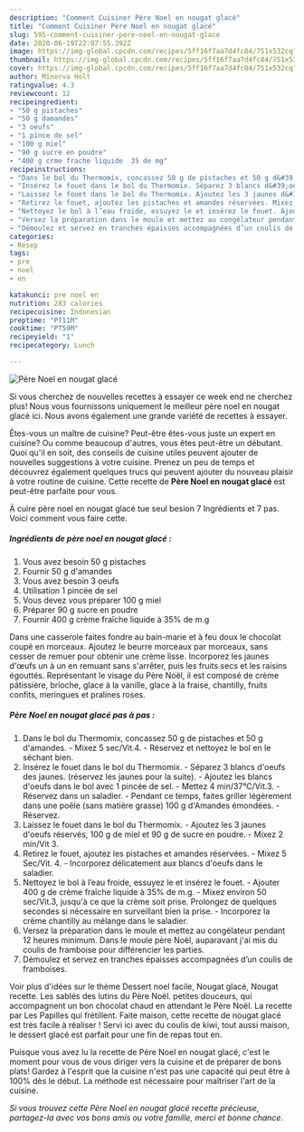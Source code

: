 ```yaml
---
description: "Comment Cuisiner Père Noel en nougat glacé"
title: "Comment Cuisiner Père Noel en nougat glacé"
slug: 595-comment-cuisiner-pere-noel-en-nougat-glace
date: 2020-06-19T22:07:55.392Z
image: https://img-global.cpcdn.com/recipes/5ff16f7aa7d4fc84/751x532cq70/pere-noel-en-nougat-glace-photo-principale-de-la-recette.jpg
thumbnail: https://img-global.cpcdn.com/recipes/5ff16f7aa7d4fc84/751x532cq70/pere-noel-en-nougat-glace-photo-principale-de-la-recette.jpg
cover: https://img-global.cpcdn.com/recipes/5ff16f7aa7d4fc84/751x532cq70/pere-noel-en-nougat-glace-photo-principale-de-la-recette.jpg
author: Minerva Holt
ratingvalue: 4.3
reviewcount: 12
recipeingredient:
- "50 g pistaches"
- "50 g damandes"
- "3 oeufs"
- "1 pince de sel"
- "100 g miel"
- "90 g sucre en poudre"
- "400 g crme frache liquide  35 de mg"
recipeinstructions:
- "Dans le bol du Thermomix, concassez 50 g de pistaches et 50 g d&#39;amandes. Mixez 5 sec/Vit.4. Réservez et nettoyez le bol en le séchant bien."
- "Insérez le fouet dans le bol du Thermomix. Séparez 3 blancs d&#39;oeufs des jaunes. (réservez les jaunes pour la suite). Ajoutez les blancs d&#39;oeufs dans le bol avec 1 pincée de sel. Mettez 4 min/37°C/Vit.3. Réservez dans un saladier. Pendant ce temps, faites griller légèrement dans une poêle (sans matière grasse) 100 g d&#39;Amandes émondées. Réservez."
- "Laissez le fouet dans le bol du Thermomix. Ajoutez les 3 jaunes d&#39;oeufs réservés, 100 g de miel et 90 g de sucre en poudre. Mixez 2 min/Vit 3."
- "Retirez le fouet, ajoutez les pistaches et amandes réservées. Mixez 5 Sec/Vit. 4. Incorporez délicatement aux blancs d&#39;oeufs dans le saladier."
- "Nettoyez le bol à l’eau froide, essuyez le et insérez le fouet. Ajouter 400 g de crème fraîche liquide à 35% de m.g. Mixez environ 50 sec/Vit.3, jusqu&#39;à ce que la crème soit prise. Prolongez de quelques secondes si nécessaire en surveillant bien la prise. Incorporez la crème chantilly au mélange dans le saladier."
- "Versez la préparation dans le moule et mettez au congélateur pendant 12 heures minimum. Dans le moule père Noël, auparavant j&#39;ai mis du coulis de framboise pour différencier les parties."
- "Démoulez et servez en tranches épaisses accompagnées d’un coulis de framboises."
categories:
- Resep
tags:
- pre
- noel
- en

katakunci: pre noel en 
nutrition: 283 calories
recipecuisine: Indonesian
preptime: "PT11M"
cooktime: "PT59M"
recipeyield: "1"
recipecategory: Lunch

---
```



![Père Noel en nougat glacé](https://img-global.cpcdn.com/recipes/5ff16f7aa7d4fc84/751x532cq70/pere-noel-en-nougat-glace-photo-principale-de-la-recette.jpg)

Si vous cherchez de nouvelles recettes à essayer ce week end ne cherchez plus! Nous vous fournissons uniquement le meilleur père noel en nougat glacé ici. Nous avons également une grande variété de recettes à essayer.

Êtes-vous un maître de cuisine? Peut-être êtes-vous juste un expert en cuisine? Ou comme beaucoup d'autres, vous êtes peut-être un débutant. Quoi qu'il en soit, des conseils de cuisine utiles peuvent ajouter de nouvelles suggestions à votre cuisine. Prenez un peu de temps et découvrez également quelques trucs qui peuvent ajouter du nouveau plaisir à votre routine de cuisine. Cette recette de <strong> Père Noel en nougat glacé </strong> est peut-être parfaite pour vous.

<!--inarticleads1-->

À cuire père noel en nougat glacé tue seul besion 7 Ingrédients et 7 pas. Voici comment vous faire cette.

##### Ingrédients de père noel en nougat glacé :

1. Vous avez besoin 50 g pistaches
1. Fournir 50 g d&#39;amandes
1. Vous avez besoin 3 oeufs
1. Utilisation 1 pincée de sel
1. Vous devez vous préparer 100 g miel
1. Préparer 90 g sucre en poudre
1. Fournir 400 g crème fraîche liquide à 35% de m.g


Dans une casserole faites fondre au bain-marie et à feu doux le chocolat coupé en morceaux. Ajoutez le beurre morceaux par morceaux, sans cesser de remuer pour obtenir une crème lisse. Incorporez les jaunes d&#39;œufs un à un en remuant sans s&#39;arrêter, puis les fruits secs et les raisins égouttés. Représentant le visage du Père Noël, il est composé de crème pâtissière, brioche, glace à la vanille, glace à la fraise, chantilly, fruits confits, meringues et pralines roses. 

<!--inarticleads2-->

##### Père Noel en nougat glacé pas à pas :

1. Dans le bol du Thermomix, concassez 50 g de pistaches et 50 g d&#39;amandes. - Mixez 5 sec/Vit.4. - Réservez et nettoyez le bol en le séchant bien.
1. Insérez le fouet dans le bol du Thermomix. - Séparez 3 blancs d&#39;oeufs des jaunes. (réservez les jaunes pour la suite). - Ajoutez les blancs d&#39;oeufs dans le bol avec 1 pincée de sel. - Mettez 4 min/37°C/Vit.3. - Réservez dans un saladier. - Pendant ce temps, faites griller légèrement dans une poêle (sans matière grasse) 100 g d&#39;Amandes émondées. - Réservez.
1. Laissez le fouet dans le bol du Thermomix. - Ajoutez les 3 jaunes d&#39;oeufs réservés, 100 g de miel et 90 g de sucre en poudre. - Mixez 2 min/Vit 3.
1. Retirez le fouet, ajoutez les pistaches et amandes réservées. - Mixez 5 Sec/Vit. 4. - Incorporez délicatement aux blancs d&#39;oeufs dans le saladier.
1. Nettoyez le bol à l’eau froide, essuyez le et insérez le fouet. - Ajouter 400 g de crème fraîche liquide à 35% de m.g. - Mixez environ 50 sec/Vit.3, jusqu&#39;à ce que la crème soit prise. Prolongez de quelques secondes si nécessaire en surveillant bien la prise. - Incorporez la crème chantilly au mélange dans le saladier.
1. Versez la préparation dans le moule et mettez au congélateur pendant 12 heures minimum. Dans le moule père Noël, auparavant j&#39;ai mis du coulis de framboise pour différencier les parties.
1. Démoulez et servez en tranches épaisses accompagnées d’un coulis de framboises.


Voir plus d&#39;idées sur le thème Dessert noel facile, Nougat glacé, Nougat recette. Les sablés des lutins du Père Noël. petites douceurs, qui accompagnent un bon chocolat chaud en attendant le Père Noël. La recette par Les Papilles qui frétillent. Faite maison, cette recette de nougat glacé est très facile à réaliser ! Servi ici avec du coulis de kiwi, tout aussi maison, le dessert glacé est parfait pour une fin de repas tout en. 

<!--inarticleads1-->

<p>
Puisque vous avez lu la recette de Père Noel en nougat glacé, c'est le moment pour vous de vous diriger vers la cuisine et de préparer de bons plats! Gardez à l'esprit que la cuisine n'est pas une capacité qui peut être à 100% dès le début. La méthode est nécessaire pour maîtriser l'art de la cuisine.
</p>

<p>
<i>Si vous trouvez cette Père Noel en nougat glacé recette précieuse, partagez-la avec vos bons amis ou votre famille, merci et bonne chance.</i>
</p>
